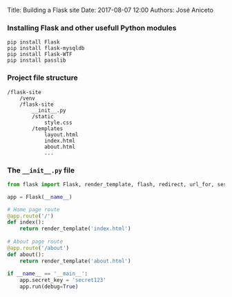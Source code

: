 Title: Building a Flask site
Date: 2017-08-07 12:00
Authors: José Aniceto


### Installing Flask and other usefull Python modules
```
pip install Flask
pip install flask-mysqldb
pip install Flask-WTF
pip install passlib
```

### Project file structure
```
/flask-site
    /venv
    /flask-site
        __init__.py
        /static
            style.css
        /templates
            layout.html
            index.html
            about.html
            ...
```

### The `__init__.py` file

```python
from flask import Flask, render_template, flash, redirect, url_for, session, request, logging

app = Flask(__name__)

# Home page route
@app.route('/')
def index():
    return render_template('index.html')
    
# About page route
@app.route('/about')
def about():
    return render_template('about.html')
    
if __name__ == '__main__':
    app.secret_key = 'secret123'
    app.run(debug=True)

```
